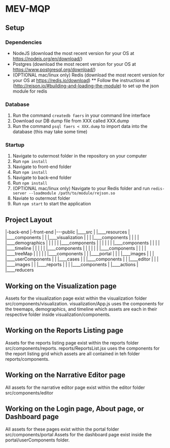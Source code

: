 # MEV-MQP

## Setup
### Dependencies
* NodeJS (download the most recent version for your OS at https://nodejs.org/en/download/)
* Postgres (download the most recent version for your OS at https://www.postgresql.org/download/)
* (OPTIONAL mac/linux only) Redis (download the most recent version for your OS at https://redis.io/download)
** Follow the instructions at (http://rejson.io/#building-and-loading-the-module) to set up the json module for redis 

### Database
1. Run the command ```createdb faers``` in your command line interface
2. Download our DB dump file from XXX called XXX.dump
3. Run the command ```psql faers < XXX.dump``` to import data into the database (this may take some time)

### Startup
1. Navigate to outermost folder in the repository on your computer
2. Run ```npm install```
3. Navigate to front-end folder
4. Run ```npm install```
5. Navigate to back-end folder
6. Run ```npm install```
7. (OPTIONAL mac/linux only) Navigate to your Redis folder and run ```redis-server --loadmodule /path/to/module/rejson.so```
8. Naviate to outermost folder
9. Run ```npm start``` to start the application

## Project Layout
|-back-end
|-front-end
|---public
|____src
| |____resources
| |____components
| | |____visualization
| | | |____components
| | | | |____demographics
| | | | | |____components
| | | | | | |____components
| | | | |____timeline
| | | | | |____components
| | | | | | |____components
| | | | |____treeMap
| | | | | |____components
| | |____portal
| | | |____images
| | | |____userComponents
| | |____cases
| | |____components
| | |____editor
| | | |____images
| | |____reports
| | | |____components
| |____actions
| |____reducers

## Working on the Visualization page
Assets for the visualization page exist within the visualization folder src/components/visualization.
visualization/App.js uses the components for the treemaps, demographics, and timeline which assets are each in their respective folder inside visualization/components.

## Working on the Reports Listing page
Assets for the reports listing page exist within the reports folder src/components/reports.
reports/ReportsList.jsx uses the components for the report listing grid which assets are all contained in teh folder reports/components.

## Working on the Narrative Editor page
All assets for the narrative editor page exist within the editor folder src/components/editor

## Working on the Login page, About page, or Dashboard page
All assets for these pages exist within the portal folder src/components/portal
Assets for the dashboard page exist inside the portal/userComponents folder.
